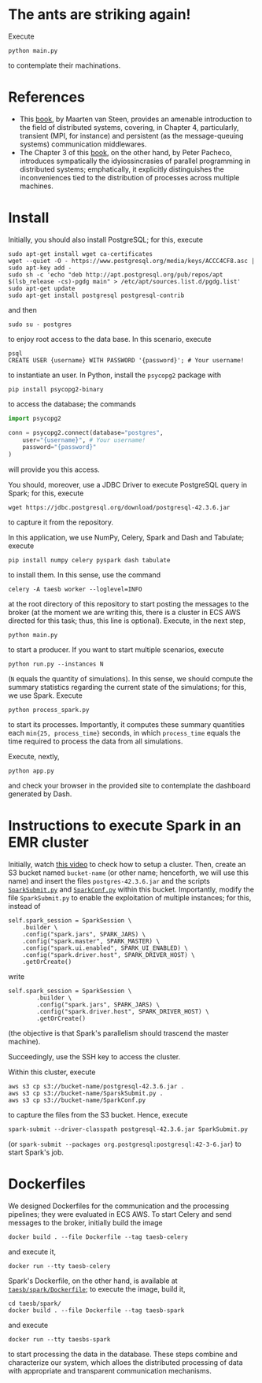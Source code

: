 # The ants are striking again! 

Execute 

``` 
python main.py 
``` 

to contemplate their machinations. 

# References 

+ This [book](https://www.distributed-systems.net/index.php/books/ds3/), by Maarten van Steen, provides an amenable introduction to the field of distributed systems, covering, in Chapter 4, particularly, transient (MPI, for instance) and persistent (as the message-queuing systems) communication middlewares. 
+ The Chapter 3 of this [book](https://www.cs.usfca.edu/~peter/ipp2/index.html), on the other hand, by Peter Pacheco, introduces sympatically the idyiossincrasies of parallel programming in distributed systems; emphatically, it explicitly distinguishes the inconveniences tied to the distribution of processes across multiple machines. 

# Install 

Initially, you should also install PostgreSQL; for this, execute 

``` 
sudo apt-get install wget ca-certificates
wget --quiet -O - https://www.postgresql.org/media/keys/ACCC4CF8.asc | sudo apt-key add -
sudo sh -c 'echo "deb http://apt.postgresql.org/pub/repos/apt $(lsb_release -cs)-pgdg main" > /etc/apt/sources.list.d/pgdg.list'
sudo apt-get update
sudo apt-get install postgresql postgresql-contrib
``` 

and then 

``` 
sudo su - postgres
``` 

to enjoy root access to the data base. In this scenario, execute 

``` 
psql
CREATE USER {username} WITH PASSWORD '{password}'; # Your username! 
``` 

to instantiate an user. In Python, install the `psycopg2` package with 

``` 
pip install psycopg2-binary
``` 

to access the database; the commands 

```py 
import psycopg2 

conn = psycopg2.connect(database="postgres", 
	user="{username}", # Your username! 
	password="{password}" 
) 
``` 

will provide you this access. 

You should, moreover, use a JDBC Driver to execute PostgreSQL query in Spark; for this, execute 

``` 
wget https://jdbc.postgresql.org/download/postgresql-42.3.6.jar 
``` 

to capture it from the repository. 

In this application, we use NumPy, Celery, Spark and Dash and Tabulate; execute 

``` 
pip install numpy celery pyspark dash tabulate 
``` 

to install them. In this sense, use the command 

``` 
celery -A taesb worker --loglevel=INFO 
``` 

at the root directory of this repository to start posting the messages to the broker (at the moment we are writing this, there is a cluster in ECS AWS directed for this task; thus, this line is optional). Execute, in the next step, 

``` 
python main.py 
``` 

to start a producer. If you want to start multiple scenarios, execute 

``` 
python run.py --instances N 
``` 

(`N` equals the quantity of simulations). In this sense, we should compute the summary statistics regarding the current state of the simulations; for this, we use Spark. Execute 

``` 
python process_spark.py 
```

to start its processes. Importantly, it computes these summary quantities each `min{25, process_time}` seconds, in which `process_time` equals the time required to process the data from all simulations. 
 
Execute, nextly, 

``` 
python app.py 
``` 

and check your browser in the provided site to contemplate the dashboard generated by Dash. 

# Instructions to execute Spark in an EMR cluster 

Initially, watch [this video](https://www.youtube.com/watch?v=r-ig8zpP3EM&pp=ugMICgJwdBABGAE%3D) to check how to setup a cluster. Then, create an S3 bucket named `bucket-name` (or other name; henceforth, we will use this name) and insert the files `postgres-42.3.6.jar` and the scripts [`SparkSubmit.py`](./taesb/utils/SparkSubmit.py) and [`SparkConf.py`](./taesb/SparkConf.py) within this bucket. Importantly, modify the file `SparkSubmit.py` to enable the exploitation of multiple instances; for this, instead of 

```
self.spark_session = SparkSession \
	.builder \
	.config("spark.jars", SPARK_JARS) \
	.config("spark.master", SPARK_MASTER) \
	.config("spark.ui.enabled", SPARK_UI_ENABLED) \
	.config("spark.driver.host", SPARK_DRIVER_HOST) \
	.getOrCreate() 
```

write 

``` 
self.spark_session = SparkSession \
        .builder \
        .config("spark.jars", SPARK_JARS) \
        .config("spark.driver.host", SPARK_DRIVER_HOST) \
        .getOrCreate() 
```

(the objective is that Spark's parallelism should trascend the master machine). 

Succeedingly, use the SSH key to access the cluster. 

Within this cluster, execute 

``` 
aws s3 cp s3://bucket-name/postgresql-42.3.6.jar . 
aws s3 cp s3://bucket-name/SparskSubmit.py . 
aws s3 cp s3://bucket-name/SparkConf.py 
``` 

to capture the files from the S3 bucket. Hence, execute 

``` 
spark-submit --driver-classpath postgresql-42.3.6.jar SparkSubmit.py 
``` 

(or `spark-submit --packages org.postgresql:postgresql:42-3-6.jar`) to start Spark's job. 

# Dockerfiles 

We designed Dockerfiles for the communication and the processing pipelines; they were evaluated in ECS AWS. To start Celery and send messages to the broker, initially build the image 

``` 
docker build . --file Dockerfile --tag taesb-celery 
``` 

and execute it, 

``` 
docker run --tty taesb-celery 
``` 

Spark's Dockerfile, on the other hand, is available at [`taesb/spark/Dockerfile`](./taesb/spark/Dockerfile); to execute the image, build it, 

``` 
cd taesb/spark/
docker build . --file Dockerfile --tag taesb-spark 
``` 

and execute 

``` 
docker run --tty taesbs-spark 
``` 
 
to start processing the data in the database. These steps combine and characterize our system, which alloes the distributed processing of data with appropriate and transparent communication mechanisms.    


